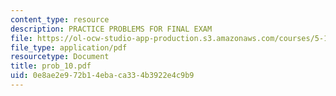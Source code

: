 ```yaml
---
content_type: resource
description: PRACTICE PROBLEMS FOR FINAL EXAM
file: https://ol-ocw-studio-app-production.s3.amazonaws.com/courses/5-12-organic-chemistry-i-spring-2003/0e8ae2e972b14ebaca334b3922e4c9b9_prob_10.pdf
file_type: application/pdf
resourcetype: Document
title: prob_10.pdf
uid: 0e8ae2e9-72b1-4eba-ca33-4b3922e4c9b9
---
```

